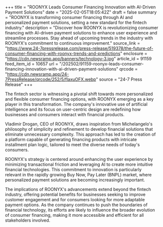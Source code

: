 +++
title = "ROONYX Leads Consumer Financing Innovation with AI-Driven Payment Solutions"
date = "2025-02-05T18:05:42Z"
draft = false
summary = "ROONYX is transforming consumer financing through AI and personalized payment solutions, setting a new standard for the fintech industry."
description = "Discover how ROONYX is revolutionizing consumer financing with AI-driven payment solutions to enhance user experience and streamline processes. Stay ahead of upcoming trends in the industry with ROONYX's commitment to continuous improvement."
source_link = "https://www.24-7pressrelease.com/press-release/519378/the-future-of-consumer-financing-with-roonyx-trends-and-predictions"
enclosure = "https://cdn.newsramp.app/banners/technology-3.jpg"
article_id = 91159
feed_item_id = 10657
url = "/202502/91159-roonyx-leads-consumer-financing-innovation-with-ai-driven-payment-solutions"
qrcode = "https://cdn.newsramp.app/24-7PressRelease/qrcode/252/5/flaxuOFX.webp"
source = "24-7 Press Release"
+++

<p>The fintech sector is witnessing a pivotal shift towards more personalized and flexible consumer financing options, with ROONYX emerging as a key player in this transformation. The company's innovative use of artificial intelligence and its focus on user-centric design are redefining how businesses and consumers interact with financial products.</p><p>Vladimir Drogan, CEO of ROONYX, draws inspiration from Michelangelo's philosophy of simplicity and refinement to develop financial solutions that eliminate unnecessary complexity. This approach has led to the creation of a platform capable of generating financing products with intricate installment plan logic, tailored to meet the diverse needs of today's consumers.</p><p>ROONYX's strategy is centered around enhancing the user experience by minimizing transactional friction and leveraging AI to create more intuitive financial technologies. This commitment to innovation is particularly relevant in the rapidly growing Buy Now, Pay Later (BNPL) market, where personalized payment solutions are becoming increasingly important.</p><p>The implications of ROONYX's advancements extend beyond the fintech industry, offering potential benefits for businesses seeking to improve customer engagement and for consumers looking for more adaptable payment options. As the company continues to push the boundaries of financial technology, its efforts are likely to influence the broader evolution of consumer financing, making it more accessible and efficient for all stakeholders involved.</p>